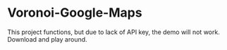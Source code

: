 # Voronoi-Google-Maps


This project functions, but due to lack of API key, the demo will not work. Download and play around.
